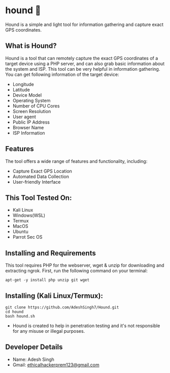 # hound 🐶

Hound is a simple and light tool for information gathering and capture exact GPS coordinates.

## What is Hound?

Hound is a tool that can remotely capture the exact GPS coordinates of a target device using a PHP server, and can also grab basic information about the system and ISP. This tool can be very helpful in information gathering. You can get following information of the target device:

- Longitude
- Latitude
- Device Model
- Operating System
- Number of CPU Cores
- Screen Resolution
- User agent
- Public IP Address
- Browser Name
- ISP Information

## Features

The tool offers a wide range of features and functionality, including:

- Capture Exact GPS Location
- Automated Data Collection
- User-friendly Interface

## This Tool Tested On:

- Kali Linux
- Windows(WSL)
- Termux
- MacOS
- Ubuntu
- Parrot Sec OS

## Installing and Requirements

This tool requires PHP for the webserver, wget & unzip for downloading and extracting ngrok. First, run the following command on your terminal:

```
apt-get -y install php unzip git wget
```

## Installing (Kali Linux/Termux):

```
git clone https://github.com/AdeshSingh7/Hound.git
cd hound
bash hound.sh
```

- Hound is created to help in penetration testing and it's not responsible for any misuse or illegal purposes.

## Developer Details

- Name: Adesh Singh
- Gmail: ethicalhackerprem123@gmail.com
